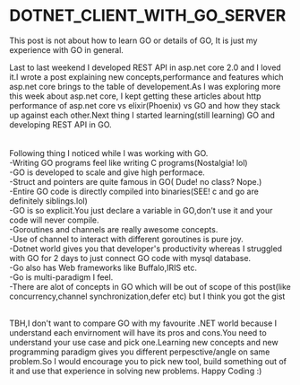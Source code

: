 # DOTNET_CLIENT_WITH_GO_SERVER
This post is not about how to learn GO or details of GO, It is just my experience with GO in general.

Last to last weekend I developed REST API in asp.net core 2.0 and I loved it.I wrote a post explaining new concepts,performance and features which asp.net core brings to the table of developement.As I was exploring more this week about asp.net core, I kept getting these articles about http performance of asp.net core vs elixir(Phoenix) vs GO and how they stack up against each other.Next thing I started learning(still learning) GO and developing REST API in GO.<br>
<br>
<br>
Following thing I noticed while I was working with GO.<br>
-Writing GO programs feel like writing C programs(Nostalgia! lol)<br>
-GO is developed to scale and give high performace.<br>
-Struct and pointers are quite famous in GO( Dude! no class? Nope.)<br> 
-Entire GO code is directly compiled into binaries(SEE! c and go are definitely siblings.lol)<br>
-GO is so explicit.You just declare a variable in GO,don't use it and your code will never compile.<br>
-Goroutines and channels are really awesome concepts.<br>
-Use of channel to interact with different goroutines is pure joy.<br>
-Dotnet world gives you that developer's productivity whereas I struggled with GO for 2 days to just connect GO code with mysql database.<br>
-Go also has Web frameworks like Buffalo,IRIS etc.<br>
-Go is multi-paradigm I feel.<br>
-There are alot of concepts in GO which will be out of scope of this post(like concurrency,channel synchronization,defer etc) but I think you got the gist<br>
<br>

TBH,I don't want to compare GO with my favourite .NET world because I understand each envirnoment will have its pros and cons.You need to understand your use case and pick one.Learning new concepts and new programming paradigm gives you different perpesctive/angle on same problem.So I would encourage you to pick new tool, build something out of it and use that experience in solving new problems.
Happy Coding :)
